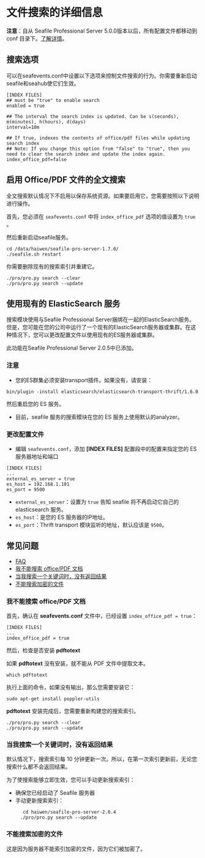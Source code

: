 # 文件搜索的详细信息

**注意**：自从 Seafile Professional Server 5.0.0版本以后，所有配置文件都移动到 conf 目录下。[了解详情](/deploy/new_directory_layout_5_0_0.md)。

## 搜索选项

可以在seafevents.conf中设置以下选项来控制文件搜索的行为。你需要重新启动seafile和seahub使它们生效。

```
[INDEX FILES]
## must be "true" to enable search
enabled = true

## The interval the search index is updated. Can be s(seconds), m(minutes), h(hours), d(days)
interval=10m

## If true, indexes the contents of office/pdf files while updating search index
## Note: If you change this option from "false" to "true", then you need to clear the search index and update the index again.
index_office_pdf=false
```

## 启用 Office/PDF 文件的全文搜索

全文搜索默认情况下不启用以保存系统资源。如果要启用它，您需要按照以下说明进行操作。

首先，您必须在 `seafevents.conf` 中将 `index_office_pdf` 选项的值设置为 `true` 。

然后重新启动seafile服务。

```
cd /data/haiwen/seafile-pro-server-1.7.0/
./seafile.sh restart
```

你需要删除现有的搜索索引并重建它。

```
./pro/pro.py search --clear
./pro/pro.py search --update
```

## 使用现有的 ElasticSearch 服务

搜索模块使用与Seafile Professional Server捆绑在一起的ElasticSearch服务。但是，您可能在您的公司中运行了一个现有的ElasticSearch服务器或集群。在这种情况下，您可以更改配置文件以使用现有的ES服务器或集群。

此功能在Seafile Professional Server 2.0.5中已添加。

### 注意

- 您的ES群集必须安装transport插件。如果没有，请安装：

```
bin/plugin -install elasticsearch/elasticsearch-transport-thrift/1.6.0
```

然后重启您的 ES 服务。

- 目前，seafile 服务的搜索模块在您的 ES 服务上使用默认的analyzer。

### 更改配置文件

- 编辑 `seafevents.conf`，添加 **[INDEX FILES]** 配置段中的配置来指定您的 ES 服务器地址和端口

```
[INDEX FILES]
...
external_es_server = true
es_host = 192.168.1.101
es_port = 9500
```

- `external_es_server`：设置为 `true` 告知 seafile 将不再启动它自己的 elasticsearch 服务。
- `es_host`：是您的 ES 服务器的IP地址。
- `es_port`：Thrift transport 模块监听的地址，默认应该是 `9500`。

## <a id="wiki-faq"></a>常见问题

  - [FAQ](#wiki-faq)
  - [我不能搜索 office/PDF 文档](#wiki-search-office-pdf)
  - [当我搜索一个关键词时，没有返回结果](#wiki-search-no-result)
  - [不能搜索加密的文件](#wiki-cannot-search-encrypted-files)

### <a id="wiki-search-office-pdf"></a>我不能搜索 office/PDF 文档


首先，确认在 **seafevents.conf** 文件中，已经设置 `index_office_pdf = true`：

```
[INDEX FILES]
...
index_office_pdf = true

```

然后，检查是否安装 **pdftotext**

如果 **pdftotext** 没有安装，就不能从 PDF 文件中提取文本。

```
which pdftotext
```

执行上面的命令，如果没有输出，那么您需要安装它：

```
sudo apt-get install poppler-utils
```

**pdftotext** 安装完成后，您需要重新构建您的搜索索引。

```
./pro/pro.py search --clear
./pro/pro.py search --update
```


### <a id="wiki-search-no-result"></a>当我搜索一个关键词时，没有返回结果

默认情况下，搜索索引每 10 分钟更新一次。所以，在第一次索引更新前，无论您搜索什么都不会返回结果。

  为了使搜索能够立即生效，您可以手动更新搜索索引：

  - 确保您已经启动了 Seafile 服务器
  - 手动更新搜索索引：
```
      cd haiwen/seafile-pro-server-2.0.4
     ./pro/pro.py search --update
```

### <a id="wiki-cannot-search-encrypted-files"></a>不能搜索加密的文件

这是因为服务器不能索引加密的文件，因为它们被加密了。
